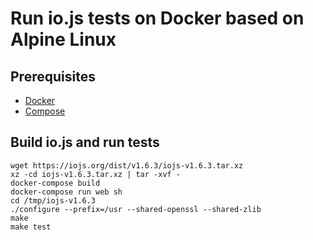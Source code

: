 # Run io.js tests on Docker based on Alpine Linux

## Prerequisites

* [Docker](https://docs.docker.com/installation)
* [Compose](https://docs.docker.com/compose/install)

## Build io.js and run tests

    wget https://iojs.org/dist/v1.6.3/iojs-v1.6.3.tar.xz
    xz -cd iojs-v1.6.3.tar.xz | tar -xvf -
    docker-compose build
    docker-compose run web sh
    cd /tmp/iojs-v1.6.3
    ./configure --prefix=/usr --shared-openssl --shared-zlib
    make
    make test
